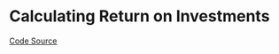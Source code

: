 # Calculating Return on Investments

[Code Source](https://raw.githubusercontent.com/christopher7700/Investment_Dict/main/Invest_calce.py)
